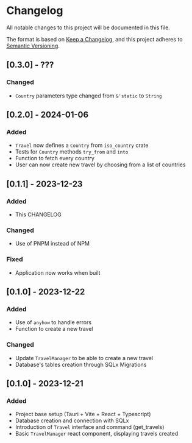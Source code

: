 # Changelog

All notable changes to this project will be documented in this file.

The format is based on [Keep a Changelog](https://keepachangelog.com/en/1.1.0/),
and this project adheres to [Semantic Versioning](https://semver.org/spec/v2.0.0.html).

## [0.3.0] - ???
### Changed
- `Country` parameters type changed from `&'static` to `String`

## [0.2.0] - 2024-01-06
### Added
- `Travel` now defines a `Country` from `iso_country` crate
- Tests for `Country` methods `try_from` and `into`
- Function to fetch every country
- User can now create new travel by choosing from a list of countries

## [0.1.1] - 2023-12-23
### Added
- This CHANGELOG

### Changed
- Use of PNPM instead of NPM

### Fixed
- Application now works when built

## [0.1.0] - 2023-12-22

### Added
- Use of `anyhow` to handle errors 
- Function to create a new travel

### Changed
- Update `TravelManager` to be able to create a new travel
- Database's tables creation through SQLx Migrations

## [0.1.0] - 2023-12-21

### Added
- Project base setup (Tauri + Vite + React + Typescript)
- Database creation and connection with SQLx
- Introduction of `Travel` interface and command (get_travels)
- Basic `TravelManager` react component, displaying travels created

